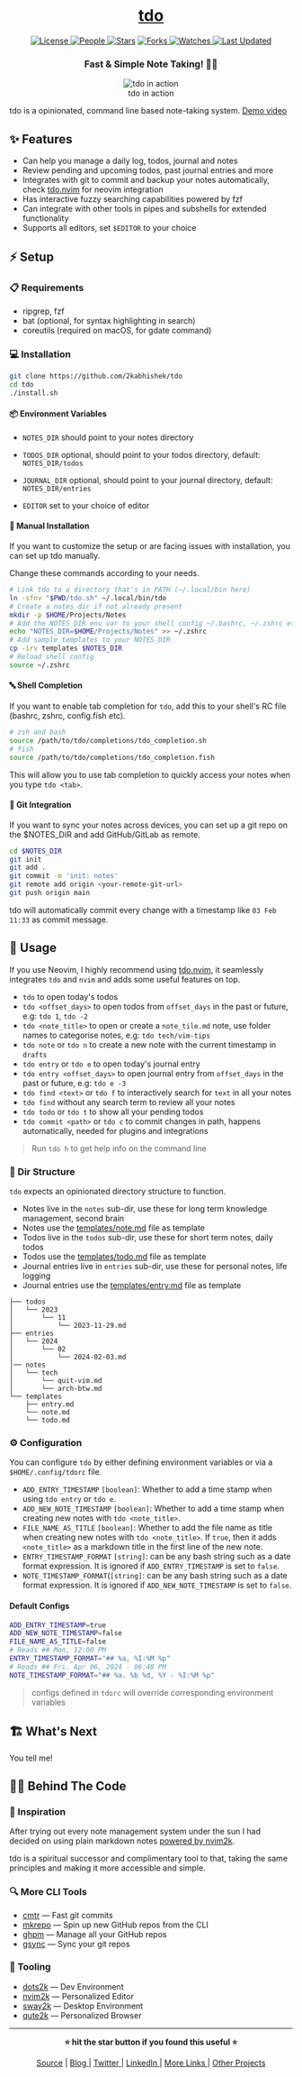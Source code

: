 <div align = "center">

<h1><a href="https://github.com/2kabhishek/tdo">tdo</a></h1>

<a href="https://github.com/2KAbhishek/tdo/blob/main/LICENSE">
<img alt="License" src="https://img.shields.io/github/license/2kabhishek/tdo?style=flat&color=eee&label="> </a>

<a href="https://github.com/2KAbhishek/tdo/graphs/contributors">
<img alt="People" src="https://img.shields.io/github/contributors/2kabhishek/tdo?style=flat&color=ffaaf2&label=People"> </a>

<a href="https://github.com/2KAbhishek/tdo/stargazers">
<img alt="Stars" src="https://img.shields.io/github/stars/2kabhishek/tdo?style=flat&color=98c379&label=Stars"></a>

<a href="https://github.com/2KAbhishek/tdo/network/members">
<img alt="Forks" src="https://img.shields.io/github/forks/2kabhishek/tdo?style=flat&color=66a8e0&label=Forks"> </a>

<a href="https://github.com/2KAbhishek/tdo/watchers">
<img alt="Watches" src="https://img.shields.io/github/watchers/2kabhishek/tdo?style=flat&color=f5d08b&label=Watches"> </a>

<a href="https://github.com/2KAbhishek/tdo/pulse">
<img alt="Last Updated" src="https://img.shields.io/github/last-commit/2kabhishek/tdo?style=flat&color=e06c75&label="> </a>

<h3>Fast & Simple Note Taking! 📃🚀</h3>

<figure>
  <img src="images/screenshot.jpg" alt="tdo in action">
  <br/>
  <figcaption>tdo in action</figcaption>
</figure>

</div>

tdo is a opinionated, command line based note-taking system. [Demo video](https://youtu.be/N4IRT7M-RLg)

## ✨ Features

- Can help you manage a daily log, todos, journal and notes
- Review pending and upcoming todos, past journal entries and more
- Integrates with git to commit and backup your notes automatically, check [tdo.nvim](https://github.com/2kabhishek/tdo.nvim) for neovim integration
- Has interactive fuzzy searching capabilities powered by fzf
- Can integrate with other tools in pipes and subshells for extended functionality
- Supports all editors, set `$EDITOR` to your choice

## ⚡ Setup

### 📋 Requirements

- ripgrep, fzf
- bat (optional, for syntax highlighting in search)
- coreutils (required on macOS, for gdate command)

### 💻 Installation

```bash
git clone https://github.com/2kabhishek/tdo
cd tdo
./install.sh
```

#### 📦 Environment Variables

- `NOTES_DIR` should point to your notes directory
- `TODOS_DIR` optional, should point to your todos directory, default: `NOTES_DIR/todos`
- `JOURNAL_DIR` optional, should point to your journal directory, default: `NOTES_DIR/entries`

- `EDITOR` set to your choice of editor

#### 🐚 Manual Installation

If you want to customize the setup or are facing issues with installation, you can set up tdo manually.

Change these commands according to your needs.

```bash
# Link tdo to a directory that's in PATH (~/.local/bin here)
ln -sfnv "$PWD/tdo.sh" ~/.local/bin/tdo
# Create a notes dir if not already present
mkdir -p $HOME/Projects/Notes
# Add the NOTES_DIR env var to your shell config ~/.bashrc, ~/.zshrc etc
echo "NOTES_DIR=$HOME/Projects/Notes" >> ~/.zshrc
# Add sample templates to your NOTES_DIR
cp -irv templates $NOTES_DIR
# Reload shell config
source ~/.zshrc
```

#### 🔤 Shell Completion

If you want to enable tab completion for `tdo`, add this to your shell's RC file (bashrc, zshrc, config.fish etc).

```bash
# zsh and bash
source /path/to/tdo/completions/tdo_completion.sh
# fish
source /path/to/tdo/completions/tdo_completion.fish
```

This will allow you to use tab completion to quickly access your notes when you type `tdo <tab>`.

#### 💾 Git Integration

If you want to sync your notes across devices, you can set up a git repo on the $NOTES_DIR and add GitHub/GitLab as remote.

```bash
cd $NOTES_DIR
git init
git add .
git commit -m 'init: notes'
git remote add origin <your-remote-git-url>
git push origin main
```

tdo will automatically commit every change with a timestamp like `03 Feb 11:33` as commit message.

## 🚀 Usage

If you use Neovim, I highly recommend using [tdo.nvim](https://github.com/2kabhishek/tdo.nvim), it seamlessly integrates `tdo` and `nvim` and adds some useful features on top.

- `tdo` to open today's todos
- `tdo <offset_days>` to open todos from `offset_days` in the past or future, e.g: `tdo 1`, `tdo -2`
- `tdo <note_title>` to open or create a `note_tile.md` note, use folder names to categorise notes, e.g: `tdo tech/vim-tips`
- `tdo note` or `tdo n` to create a new note with the current timestamp in `drafts`
- `tdo entry` or `tdo e` to open today's journal entry
- `tdo entry <offset_days>` to open journal entry from `offset_days` in the past or future, e.g: `tdo e -3`
- `tdo find <text>` or `tdo f` to interactively search for `text` in all your notes
- `tdo find` without any search term to review all your notes
- `tdo todo` or `tdo t` to show all your pending todos
- `tdo commit <path>` or `tdo c` to commit changes in path, happens automatically, needed for plugins and integrations

> Run `tdo h` to get help info on the command line

### 📁 Dir Structure

`tdo` expects an opinionated directory structure to function.

- Notes live in the `notes` sub-dir, use these for long term knowledge management, second brain
- Notes use the [templates/note.md](./templates/note.md) file as template
- Todos live in the `todos` sub-dir, use these for short term notes, daily todos
- Todos use the [templates/todo.md](./templates/todo.md) file as template
- Journal entries live in `entries` sub-dir, use these for personal notes, life logging
- Journal entries use the [templates/entry.md](./templates/entry.md) file as template

```
├── todos
│   └── 2023
│       └── 11
│           └── 2023-11-29.md
├── entries
│   └── 2024
│       └── 02
│           └── 2024-02-03.md
│── notes
│   └── tech
│       └── quit-vim.md
│       └── arch-btw.md
└── templates
    ├── entry.md
    └── note.md
    └── todo.md
```

### ⚙️ Configuration

You can configure `tdo` by either defining environment variables or via a `$HOME/.config/tdorc` file.

- `ADD_ENTRY_TIMESTAMP` `[boolean]`: Whether to add a time stamp when using `tdo entry` or `tdo e`.
- `ADD_NEW_NOTE_TIMESTAMP` `[boolean]`: Whether to add a time stamp when creating new notes with `tdo <note_title>`.
- `FILE_NAME_AS_TITLE` `[boolean]`: Whether to add the file name as title when creating new notes with `tdo <note_title>`. If `true`, then it adds `<note_title>` as a markdown title in the first line of the new note.
- `ENTRY_TIMESTAMP_FORMAT` `[string]`: can be any bash string such as a date format expression. It is ignored if `ADD_ENTRY_TIMESTAMP` is set to `false`.
- `NOTE_TIMESTAMP_FORMAT`(`[string]`: can be any bash string such as a date format expression. It is ignored if `ADD_NEW_NOTE_TIMESTAMP` is set to `false`.

#### Default Configs

```bash
ADD_ENTRY_TIMESTAMP=true
ADD_NEW_NOTE_TIMESTAMP=false
FILE_NAME_AS_TITLE=false
# Reads ## Mon, 12:00 PM
ENTRY_TIMESTAMP_FORMAT="## %a, %I:%M %p"
# Reads ## Fri. Apr 06, 2024 - 06:48 PM
NOTE_TIMESTAMP_FORMAT="## %a. %b %d, %Y - %I:%M %p"
```

> configs defined in `tdorc` will override corresponding environment variables

## 🏗️ What's Next

You tell me!

## 🧑‍💻 Behind The Code

### 🌈 Inspiration

After trying out every note management system under the sun I had decided on using plain markdown notes [powered by nvim2k](https://youtu.be/FP7sQhc8kek).

tdo is a spiritual successor and complimentary tool to that, taking the same principles and making it more accessible and simple.

### 🔍 More CLI Tools

- [cmtr](https://github.com/2kabhishek/cmtr) — Fast git commits
- [mkrepo](https://github.com/2kabhishek/mkrepo) — Spin up new GitHub repos from the CLI
- [ghpm](https://github.com/2kabhishek/ghpm) — Manage all your GitHub repos
- [gsync](https://github.com/2kabhishek/gsync) — Sync your git repos

### 🧰 Tooling

- [dots2k](https://github.com/2kabhishek/dots2k) — Dev Environment
- [nvim2k](https://github.com/2kabhishek/nvim2k) — Personalized Editor
- [sway2k](https://github.com/2kabhishek/sway2k) — Desktop Environment
- [qute2k](https://github.com/2kabhishek/qute2k) — Personalized Browser

<hr>

<div align="center">

<strong>⭐ hit the star button if you found this useful ⭐</strong><br>

<a href="https://github.com/2KAbhishek/tdo">Source</a>
| <a href="https://2kabhishek.github.io/blog" target="_blank">Blog </a>
| <a href="https://twitter.com/2kabhishek" target="_blank">Twitter </a>
| <a href="https://linkedin.com/in/2kabhishek" target="_blank">LinkedIn </a>
| <a href="https://2kabhishek.github.io/links" target="_blank">More Links </a>
| <a href="https://2kabhishek.github.io/projects" target="_blank">Other Projects </a>

</div>
